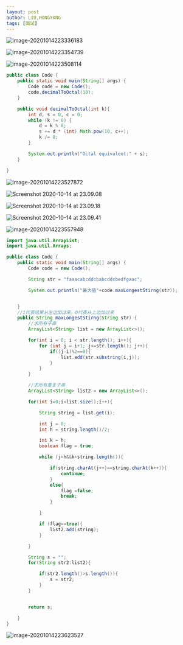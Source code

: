 ```yaml
---
layout: post
author: LIU,HONGYANG
tags: [面试]
---
```




![image-20201014223336183](https://tva1.sinaimg.cn/large/007S8ZIlgy1gjp8jk62ypj30lk0s6n1i.jpg)





![image-20201014223354739](https://tva1.sinaimg.cn/large/007S8ZIlgy1gjp8jvb1w9j30ro0kaq78.jpg)





![image-20201014223508114](https://tva1.sinaimg.cn/large/007S8ZIlgy1gjp8l55tsnj310k03a0t1.jpg)

```java
public class Code {
    public static void main(String[] args) {
        Code code = new Code();
        code.decimalToOctal(10);
    }

    public void decimalToOctal(int k){
        int d, s = 0, c = 0;
        while (k != 0) {
            d = k % 8;
            s += d * (int) Math.pow(10, c++);
            k /= 8;
        }

        System.out.println("Octal equivalent:" + s);
    }

}
```



![image-20201014223527872](https://tva1.sinaimg.cn/large/007S8ZIlgy1gjp8on9lngj310i08aq4l.jpg)

![Screenshot 2020-10-14 at 23.09.08](https://tva1.sinaimg.cn/large/007S8ZIlgy1gjp9o3s9ocj31jf0u0afp.jpg)



![Screenshot 2020-10-14 at 23.09.18](https://tva1.sinaimg.cn/large/007S8ZIlgy1gjp9lu63tnj31lu0u0tc0.jpg)



![Screenshot 2020-10-14 at 23.09.41](https://tva1.sinaimg.cn/large/007S8ZIlgy1gjp9lo8pjrj31cm0u0gqv.jpg)

![image-20201014223557948](https://tva1.sinaimg.cn/large/007S8ZIlgy1gjp8m0imamj312g092gmz.jpg)

```java
import java.util.ArrayList;
import java.util.Arrays;

public class Code {
    public static void main(String[] args) {
        Code code = new Code();

        String str = "faaacabcddcbabcddcbedfgaac";

        System.out.println("最大值"+code.maxLongestStirng(str));


    }
    //1代表结果从左边加过来，0代表从上边加过来
    public String maxLongestStirng(String str) {
        //求所有子串
        ArrayList<String> list = new ArrayList<>();

        for(int i = 0; i < str.length(); i++){
            for (int j = i+1; j<=str.length(); j++){
                if((j-i)%2==0){
                    list.add(str.substring(i,j));
                }
            }
        }

        //求所有重复子串
        ArrayList<String> list2 = new ArrayList<>();

        for(int i=0;i<list.size();i++){

            String string = list.get(i);

            int j = 0;
            int h = string.length()/2;

            int k = h;
            boolean flag = true;

            while (j<h&&k<string.length()){

                if(string.charAt(j++)==string.charAt(k++)){
                    continue;
                }
                else{
                    flag =false;
                    break;
                }

            }

            if (flag==true){
                list2.add(string);
            }

        }

        String s = "";
        for(String str2:list2){

            if(str2.length()>s.length()){
                s = str2;
            }
        }


        return s;

    }
}
```









![image-20201014223623527](https://tva1.sinaimg.cn/large/007S8ZIlgy1gjp8mgfiv5j30zw07wwg0.jpg)

